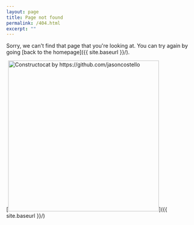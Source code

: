 ```yaml
---
layout: page
title: Page not found
permalink: /404.html
excerpt: ""
---
```


Sorry, we can't find that page that you're looking at. You can try again by going [back to the homepage]({{ site.baseurl }}/).

[<img src="{{ site.baseurl }}/images/404.jpg" alt="Constructocat by https://github.com/jasoncostello" style="width: 400px;"/>]({{ site.baseurl }}/)
